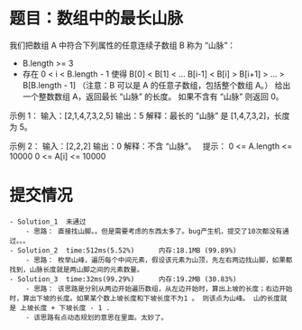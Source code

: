 # 题目：数组中的最长山脉
我们把数组 A 中符合下列属性的任意连续子数组 B 称为 “山脉”：

- B.length >= 3
- 存在 0 < i < B.length - 1 使得 B[0] < B[1] < ... B[i-1] < B[i] > B[i+1] > ... > B[B.length - 1]
（注意：B 可以是 A 的任意子数组，包括整个数组 A。）
给出一个整数数组 A，返回最长 “山脉” 的长度。
如果不含有 “山脉” 则返回 0。

示例 1：
输入：[2,1,4,7,3,2,5]
输出：5
解释：最长的 “山脉” 是 [1,4,7,3,2]，长度为 5。

示例 2：
输入：[2,2,2]
输出：0
解释：不含 “山脉”。
 
提示：
0 <= A.length <= 10000
0 <= A[i] <= 10000


# 提交情况
    - Solution_1  未通过
        - 思路： 直接找山脚。。但是需要考虑的东西太多了。bug产生机，提交了10次都没有通过。。。
    - Solution_2  time:512ms(5.52%)      内存:18.1MB (99.89%)
        - 思路： 枚举山峰，遍历每个中间元素，假设该元素为山顶，先左右两边找山脚，如果都找到，山脉长度就是两山脚之间的元素数量。
    - Solution_3  time:32ms(99.29%)      内存:19.2MB (30.83%)
        - 思路： 该思路是分别从两边开始遍历数组，从左边开始时，算出上坡的长度；右边开始时，算出下坡的长度。如果某个数上坡长度和下坡长度不为1 。 则该点为山峰。 山的长度就是 上坡长度 + 下坡长度 - 1 . 
        - 该思路有点动态规划的意思在里面。太妙了。